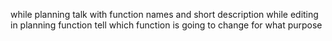 while planning talk with function names and short description
while editing in planning function tell which function is going to change for what purpose